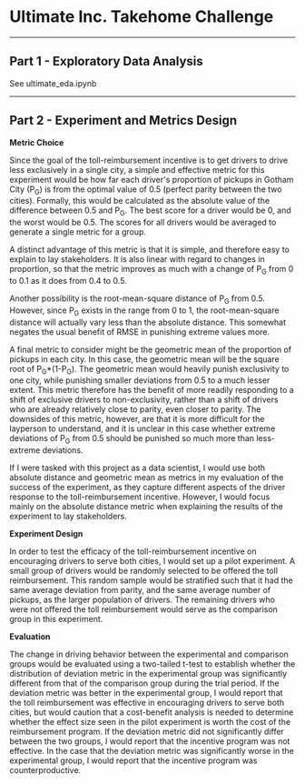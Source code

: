 # Ultimate Inc. Takehome Challenge
___

## Part 1 - Exploratory Data Analysis

See ultimate_eda.ipynb
___

## Part 2 - Experiment and Metrics Design

**Metric Choice**

Since the goal of the toll-reimbursement incentive is to get drivers to drive less exclusively in a single city, a simple and effective metric for this experiment would be how far each driver's proportion of pickups in Gotham City (P<sub>G</sub>) is from the optimal value of 0.5 (perfect parity between the two cities). Formally, this would be calculated as the absolute value of the difference between 0.5 and P<sub>G</sub>. The best score for a driver would be 0, and the worst would be 0.5. The scores for all drivers would be averaged to generate a single metric for a group.

A distinct advantage of this metric is that it is simple, and therefore easy to explain to lay stakeholders. It is also linear with regard to changes in proportion, so that the metric improves as much with a change of P<sub>G</sub> from 0 to 0.1 as it does from 0.4 to 0.5.

Another possibility is the root-mean-square distance of P<sub>G</sub> from 0.5. However, since P<sub>G</sub> exists in the range from 0 to 1, the root-mean-square distance will actually vary less than the absolute distance. This somewhat negates the usual benefit of RMSE in punishing extreme values more.

A final metric to consider might be the geometric mean of the proportion of pickups in each city. In this case, the geometric mean will be the square root of P<sub>G</sub>\*(1-P<sub>G</sub>). The geometric mean would heavily punish exclusivity to one city, while punishing smaller deviations from 0.5 to a much lesser extent. This metric therefore has the benefit of more readily responding to a shift of exclusive drivers to non-exclusivity, rather than a shift of drivers who are already relatively close to parity, even closer to parity. The downsides of this metric, however, are that it is more difficult for the layperson to understand, and it is unclear in this case whether extreme deviations of P<sub>G</sub> from 0.5 should be punished so much more than less-extreme deviations.

If I were tasked with this project as a data scientist, I would use both absolute distance and geometric mean as metrics in my evaluation of the success of the experiment, as they capture different aspects of the driver response to the toll-reimbursement incentive. However, I would focus mainly on the absolute distance metric when explaining the results of the experiment to lay stakeholders.

**Experiment Design**

In order to test the efficacy of the toll-reimbursement incentive on encouraging drivers to serve both cities, I would set up a pilot experiment. A small group of drivers would be randomly selected to be offered the toll reimbursement. This random sample would be stratified such that it had the same average deviation from parity, and the same average number of pickups, as the larger population of drivers. The remaining drivers who were not offered the toll reimbursement would serve as the comparison group in this experiment.

**Evaluation**

The change in driving behavior between the experimental and comparison groups would be evaluated using a two-tailed t-test to establish whether the distribution of deviation metric in the experimental group was significantly different from that of the comparison group during the trial period. If the deviation metric was better in the experimental group, I would report that the toll reimbursement was effective in encouraging drivers to serve both cities, but would caution that a cost-benefit analysis is needed to determine whether the effect size seen in the pilot experiment is worth the cost of the reimbursement program. If the deviation metric did not significantly differ between the two groups, I would report that the incentive program was not effective. In the case that the deviation metric was significantly worse in the experimental group, I would report that the incentive program was counterproductive.
